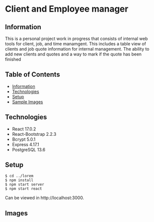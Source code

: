 # Client and Employee manager

## Information
This is a personal project work in progress that consists of internal web tools for client, job, and time manamgent. This includes a table view of clients and job quote information for internal management. The ability to add new clients and quotes and a way to mark if the quote has been finished

## Table of Contents
- [Information](https://github.com/VisilyRomani/sprouts-control-center/edit/main/README.md)
- [Technologies](https://github.com/VisilyRomani/sprouts-control-center/edit/main/README.md)
- [Setup](https://github.com/VisilyRomani/sprouts-control-center/edit/main/README.md)
- [Sample Images](https://github.com/VisilyRomani/sprouts-control-center/edit/main/README.md)

## Technologies
- React 17.0.2
- React-Bootstrap 2.2.3
- Bcrypt 5.0.1
- Express 4.17.1
- PostgreSQL 13.6

## Setup
```
$ cd ../lorem
$ npm install
$ npm start server
$ npm start react
```
Can be viewed in http://localhost:3000.
## Images

